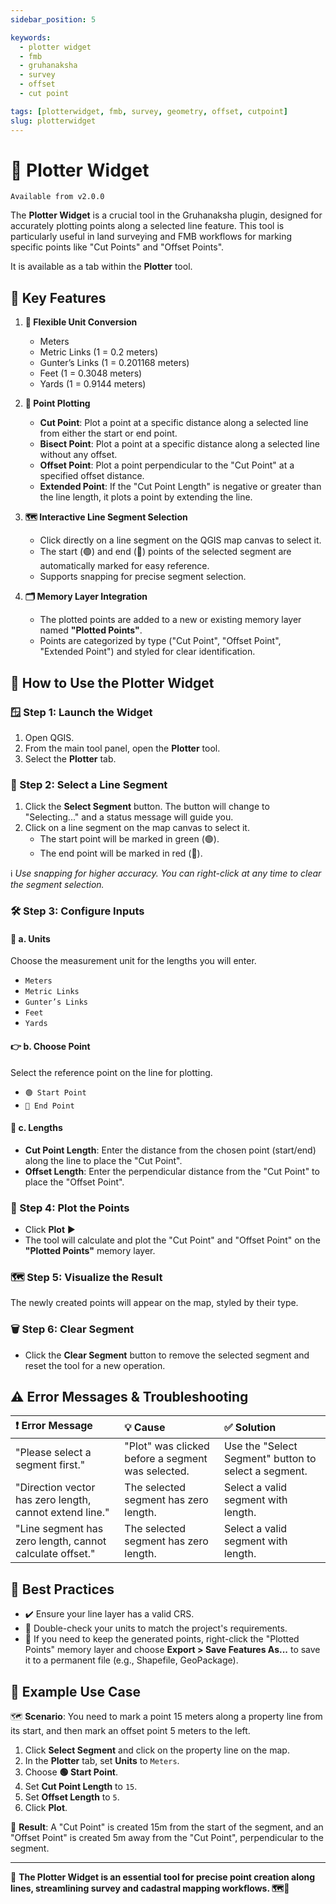 ```yaml
---
sidebar_position: 5

keywords:
  - plotter widget
  - fmb
  - gruhanaksha
  - survey
  - offset
  - cut point

tags: [plotterwidget, fmb, survey, geometry, offset, cutpoint]
slug: plotterwidget
---
```


# 📏 Plotter Widget

`Available from v2.0.0`

The **Plotter Widget** is a crucial tool in the Gruhanaksha plugin, designed for accurately plotting points along a selected line feature. This tool is particularly useful in land surveying and FMB workflows for marking specific points like "Cut Points" and "Offset Points".

It is available as a tab within the **Plotter** tool.

## 🔧 **Key Features**

1. **📏 Flexible Unit Conversion**
    * Meters
    * Metric Links (1 = 0.2 meters)
    * Gunter’s Links (1 = 0.201168 meters)
    * Feet (1 = 0.3048 meters)
    * Yards (1 = 0.9144 meters)

2. **📍 Point Plotting**
    * **Cut Point**: Plot a point at a specific distance along a selected line from either the start or end point.
    * **Bisect Point**: Plot a point at a specific distance along a selected line without any offset.
    * **Offset Point**: Plot a point perpendicular to the "Cut Point" at a specified offset distance.
    * **Extended Point**: If the "Cut Point Length" is negative or greater than the line length, it plots a point by extending the line.

3. **🗺️ Interactive Line Segment Selection**
    * Click directly on a line segment on the QGIS map canvas to select it.
    * The start (🟢) and end (🔴) points of the selected segment are automatically marked for easy reference.
    * Supports snapping for precise segment selection.

4. **🗂️ Memory Layer Integration**
    * The plotted points are added to a new or existing memory layer named **"Plotted Points"**.
    * Points are categorized by type ("Cut Point", "Offset Point", "Extended Point") and styled for clear identification.

## 🚀 **How to Use the Plotter Widget**

### 🪟 Step 1: Launch the Widget

1. Open QGIS.
2. From the main tool panel, open the **Plotter** tool.
3. Select the **Plotter** tab.

### 📌 Step 2: Select a Line Segment

1. Click the **Select Segment** button. The button will change to "Selecting..." and a status message will guide you.
2. Click on a line segment on the map canvas to select it.
    * The start point will be marked in green (🟢).
    * The end point will be marked in red (🔴).

ℹ️ *Use snapping for higher accuracy. You can right-click at any time to clear the segment selection.*

### 🛠️ Step 3: Configure Inputs

#### 🔣 a. Units

Choose the measurement unit for the lengths you will enter.

* `Meters`
* `Metric Links`
* `Gunter’s Links`
* `Feet`
* `Yards`

#### 👉 b. Choose Point

Select the reference point on the line for plotting.

* `🟢 Start Point`
* `🔴 End Point`

#### 📏 c. Lengths

* **Cut Point Length**: Enter the distance from the chosen point (start/end) along the line to place the "Cut Point".
* **Offset Length**: Enter the perpendicular distance from the "Cut Point" to place the "Offset Point".

### 🧩 Step 4: Plot the Points

* Click **Plot** ▶️
* The tool will calculate and plot the "Cut Point" and "Offset Point" on the **"Plotted Points"** memory layer.

### 🗺️ Step 5: Visualize the Result

The newly created points will appear on the map, styled by their type.

### 🗑️ Step 6: Clear Segment

* Click the **Clear Segment** button to remove the selected segment and reset the tool for a new operation.

## ⚠️ Error Messages & Troubleshooting

| ❗ Error Message | 💡 Cause | ✅ Solution |
| :--- | :--- | :--- |
| "Please select a segment first." | "Plot" was clicked before a segment was selected. | Use the "Select Segment" button to select a segment. |
| "Direction vector has zero length, cannot extend line." | The selected segment has zero length. | Select a valid segment with length. |
| "Line segment has zero length, cannot calculate offset." | The selected segment has zero length. | Select a valid segment with length. |

## 🌟 Best Practices

* ✔️ Ensure your line layer has a valid CRS.
* 📏 Double-check your units to match the project's requirements.
* 💾 If you need to keep the generated points, right-click the "Plotted Points" memory layer and choose **Export > Save Features As...** to save it to a permanent file (e.g., Shapefile, GeoPackage).

## 📝 Example Use Case

🗺️ **Scenario**: You need to mark a point 15 meters along a property line from its start, and then mark an offset point 5 meters to the left.

1. Click **Select Segment** and click on the property line on the map.
2. In the **Plotter** tab, set **Units** to `Meters`.
3. Choose **🟢 Start Point**.
4. Set **Cut Point Length** to `15`.
5. Set **Offset Length** to `5`.
6. Click **Plot**.

🧮 **Result**: A "Cut Point" is created 15m from the start of the segment, and an "Offset Point" is created 5m away from the "Cut Point", perpendicular to the segment.

---

📌 **The Plotter Widget is an essential tool for precise point creation along lines, streamlining survey and cadastral mapping workflows. 🗺️📍**

